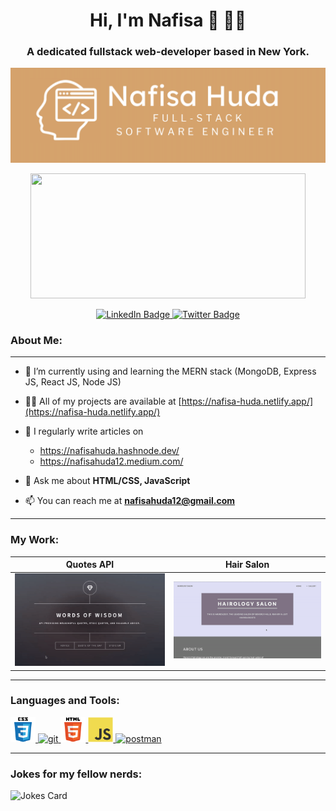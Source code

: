<h1 align="center">Hi, I'm Nafisa 👋 👩‍💻</h1>
<h3 align="center">A dedicated fullstack web-developer based in New York.</h3>
<img src=https://github.com/Nafisa-Huda/Nafisa-Huda/blob/main/Screen%20Shot%202022-05-11%20at%2012.53.12%20AM.png>
<p align="center">
  <img width="440" height="200" src="https://media.giphy.com/media/Szn4M0Q0aHATw2DfA8/giphy.gif">
</p>
 <div id="badges" align="center">
  <a href="https://www.linkedin.com/in/nafisa-huda/">
    <img src="https://img.shields.io/badge/LinkedIn-blue?style=for-the-badge&logo=linkedin&logoColor=white&color=dda162" alt="LinkedIn Badge"/>
  </a>
  <a href="https://twitter.com/Nafisahuda12">
    <img src="https://img.shields.io/badge/Twitter-blue?style=for-the-badge&logo=twitter&logoColor=white&color=dda162" alt="Twitter Badge"/>
  </a>
</div>
<h3>About Me:</h3>

---

- 🌱 I’m currently using and learning the MERN stack (MongoDB, Express JS, React JS, Node JS)

- 👨‍💻 All of my projects are available at [https://nafisa-huda.netlify.app/](https://nafisa-huda.netlify.app/)

- 📝 I regularly write articles on 
  - https://nafisahuda.hashnode.dev/
  - https://nafisahuda12.medium.com/

- 💬 Ask me about **HTML/CSS, JavaScript**

- 📫 You can reach me at **nafisahuda12@gmail.com**

---

<h3>My Work:</h3>

| Quotes API    | Hair Salon    |           
| ------------- |:-------------:| 
| <img src =https://github.com/Nafisa-Huda/Nafisa-Huda/blob/main/ezgif.com-gif-maker%20(1).gif width=350px>    | <img src =https://github.com/Nafisa-Huda/Nafisa-Huda/blob/main/ezgif.com-gif-maker.gif width=350px> |
---

<!-- <h3 align="left">Connect with me:</h3>
<p align="left">
<a href="https://twitter.com/nafisahuda12" target="blank"><img align="center" src="https://raw.githubusercontent.com/rahuldkjain/github-profile-readme-generator/master/src/images/icons/Social/twitter.svg" alt="nafisahuda12" height="30" width="40" /></a>
<a href="https://linkedin.com/in/https://www.linkedin.com/in/nafisa-huda" target="blank"><img align="center" src="https://raw.githubusercontent.com/rahuldkjain/github-profile-readme-generator/master/src/images/icons/Social/linked-in-alt.svg" alt="https://www.linkedin.com/in/nafisa-huda" height="30" width="40" /></a>
<a href="https://medium.com/@nafisahuda12" target="blank"><img align="center" src="https://raw.githubusercontent.com/rahuldkjain/github-profile-readme-generator/master/src/images/icons/Social/medium.svg" alt="@nafisahuda12" height="30" width="40" /></a>
</p>  -->

<h3 align="left">Languages and Tools:</h3>
<p align="left"> <a href="https://www.w3schools.com/css/" target="_blank" rel="noreferrer"> <img src="https://raw.githubusercontent.com/devicons/devicon/master/icons/css3/css3-original-wordmark.svg" alt="css3" width="40" height="40"/> </a> <a href="https://git-scm.com/" target="_blank" rel="noreferrer"> <img src="https://www.vectorlogo.zone/logos/git-scm/git-scm-icon.svg" alt="git" width="40" height="40"/> </a> <a href="https://www.w3.org/html/" target="_blank" rel="noreferrer"> <img src="https://raw.githubusercontent.com/devicons/devicon/master/icons/html5/html5-original-wordmark.svg" alt="html5" width="40" height="40"/> </a> <a href="https://developer.mozilla.org/en-US/docs/Web/JavaScript" target="_blank" rel="noreferrer"> <img src="https://raw.githubusercontent.com/devicons/devicon/master/icons/javascript/javascript-original.svg" alt="javascript" width="40" height="40"/> </a> <a href="https://postman.com" target="_blank" rel="noreferrer"> <img src="https://www.vectorlogo.zone/logos/getpostman/getpostman-icon.svg" alt="postman" width="40" height="40"/> </a> </p>

---

 <h3>Jokes for my fellow nerds:</h3> 
 <!--jokes--> 
<img src="https://readme-jokes.vercel.app/api?hideBorder&bgColor=%23dda062&qColor=%23FFF&aColor=%23FFF" alt="Jokes Card" />
 

